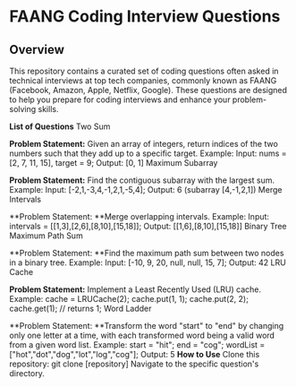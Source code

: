 <h1> FAANG Coding Interview Questions</h1>
<h2>Overview</h2>
This repository contains a curated set of coding questions often asked in technical interviews at top tech companies, commonly known as FAANG (Facebook, Amazon, Apple, Netflix, Google). These questions are designed to help you prepare for coding interviews and enhance your problem-solving skills.

**List of Questions**
Two Sum

**Problem Statement:** Given an array of integers, return indices of the two numbers such that they add up to a specific target.
Example: Input: nums = [2, 7, 11, 15], target = 9; Output: [0, 1]
Maximum Subarray

**Problem Statement:** Find the contiguous subarray with the largest sum.
Example: Input: [-2,1,-3,4,-1,2,1,-5,4]; Output: 6 (subarray [4,-1,2,1])
Merge Intervals

**Problem Statement: **Merge overlapping intervals.
Example: Input: intervals = [[1,3],[2,6],[8,10],[15,18]]; Output: [[1,6],[8,10],[15,18]]
Binary Tree Maximum Path Sum

**Problem Statement: **Find the maximum path sum between two nodes in a binary tree.
Example: Input: [-10, 9, 20, null, null, 15, 7]; Output: 42
LRU Cache

**Problem Statement:** Implement a Least Recently Used (LRU) cache.
Example: cache = LRUCache(2); cache.put(1, 1); cache.put(2, 2); cache.get(1); // returns 1;
Word Ladder

**Problem Statement: **Transform the word "start" to "end" by changing only one letter at a time, with each transformed word being a valid word from a given word list.
Example: start = "hit"; end = "cog"; wordList = ["hot","dot","dog","lot","log","cog"]; Output: 5
**How to Use**
Clone this repository: git clone [repository]
Navigate to the specific question's directory.

